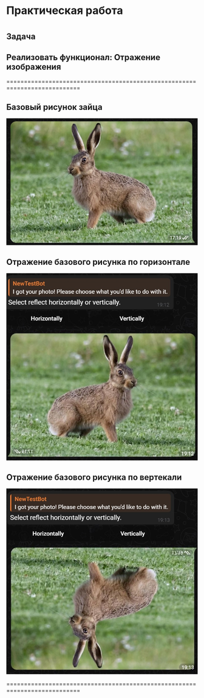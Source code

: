 # Практическая работа
# 
## Задача 
## Реализовать функционал: Отражение изображения
===========================================================================

## Базовый рисунок зайца
![](https://github.com/Lienar/Practicym3.3/blob/main/screen/base2.jpg)

## Отражение базового рисунка по горизонтале
![](https://github.com/Lienar/Practicym3.3/blob/main/screen/screen3_1.jpg)

## Отражение базового рисунка по вертекали
![](https://github.com/Lienar/Practicym3.3/blob/main/screen/screen3_2.jpg)

===========================================================================
